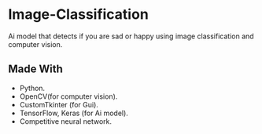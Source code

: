 # Image-Classification
Ai model that detects if you are sad or happy using image classification and computer vision. 

## Made With

- Python.
- OpenCV(for computer vision).
- CustomTkinter (for Gui).
- TensorFlow, Keras (for Ai model).
- Competitive neural network.
